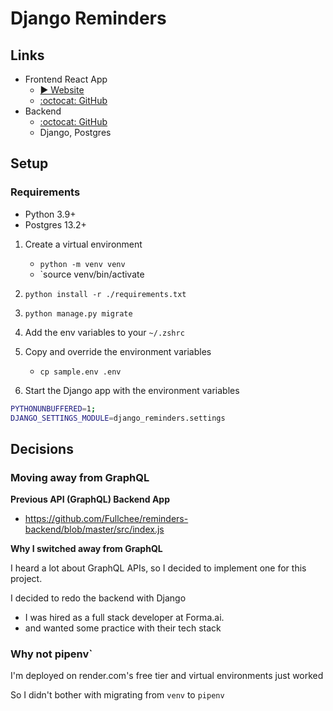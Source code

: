 # Django Reminders

## Links

- Frontend React App
  - [▶︎ Website](https://fullchee-reminders.netlify.app/)
  - [:octocat: GitHub](https://github.com/Fullchee/reminders-frontend)
- Backend
  - [:octocat: GitHub](https://github.com/Fullchee/django_reminders)
  - Django, Postgres

## Setup

### Requirements
* Python 3.9+
* Postgres 13.2+

1. Create a virtual environment
   
   * `python -m venv venv`
   * `source venv/bin/activate

2. `python install -r ./requirements.txt`
3. `python manage.py migrate`
4. Add the env variables to your `~/.zshrc`
5. Copy and override the environment variables
   * `cp sample.env .env`
5. Start the Django app with the environment variables

```sh
PYTHONUNBUFFERED=1;
DJANGO_SETTINGS_MODULE=django_reminders.settings
```


## Decisions

### Moving away from GraphQL

**Previous API (GraphQL) Backend App**

* https://github.com/Fullchee/reminders-backend/blob/master/src/index.js

**Why I switched away from GraphQL**

I heard a lot about GraphQL APIs, so I decided to implement one for this project.

I decided to redo the backend with Django

* I was hired as a full stack developer at Forma.ai.
* and wanted some practice with their tech stack

### Why not pipenv`

I'm deployed on render.com's free tier and virtual environments just worked

So I didn't bother with migrating from `venv` to `pipenv`
